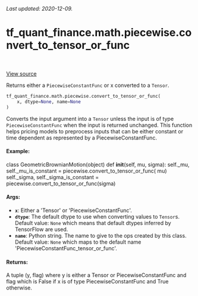 <!--
This file is generated by a tool. Do not edit directly.
For open-source contributions the docs will be updated automatically.
-->

*Last updated: 2020-12-09.*

<div itemscope itemtype="http://developers.google.com/ReferenceObject">
<meta itemprop="name" content="tf_quant_finance.math.piecewise.convert_to_tensor_or_func" />
<meta itemprop="path" content="Stable" />
</div>

# tf_quant_finance.math.piecewise.convert_to_tensor_or_func

<!-- Insert buttons and diff -->

<table class="tfo-notebook-buttons tfo-api" align="left">
</table>

<a target="_blank" href="https://github.com/google/tf-quant-finance/blob/master/tf_quant_finance/math/piecewise.py">View source</a>



Returns either a `PiecewiseConstantFunc` or x converted to a `Tensor`.

```python
tf_quant_finance.math.piecewise.convert_to_tensor_or_func(
    x, dtype=None, name=None
)
```



<!-- Placeholder for "Used in" -->

Converts the input argument into a `Tensor` unless the input is of type
`PiecewiseConstantFunc` when the input is returned unchanged.  This function
helps pricing models to preprocess inputs that can be either constant or time
dependent as represented by a PiecewiseConstantFunc.

#### Example:

class GeometricBrownianMotion(object)
  def __init__(self, mu, sigma):
    self._mu, self._mu_is_constant = piecewise.convert_to_tensor_or_func(
      mu)
    self._sigma, self._sigma_is_constant =
      piecewise.convert_to_tensor_or_func(sigma)



#### Args:


* <b>`x`</b>: Either a 'Tensor' or 'PiecewiseConstantFunc'.
* <b>`dtype`</b>: The default dtype to use when converting values to `Tensor`s.
  Default value: `None` which means that default dtypes inferred by
    TensorFlow are used.
* <b>`name`</b>: Python string. The name to give to the ops created by this class.
  Default value: `None` which maps to the default name
  'PiecewiseConstantFunc_tensor_or_func'.

#### Returns:

A tuple (y, flag) where y is either a Tensor or PiecewiseConstantFunc
and flag which is False if x is of type PiecewiseConstantFunc and True
otherwise.
